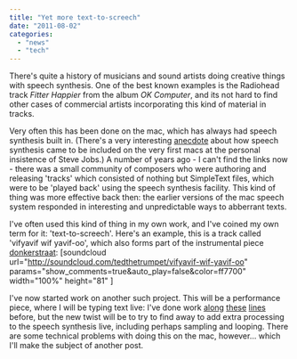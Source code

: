 ```yaml
---
title: "Yet more text-to-screech"
date: "2011-08-02"
categories: 
  - "news"
  - "tech"
---
```


There's quite a history of musicians and sound artists doing creative things with speech synthesis. One of the best known examples is the Radiohead track _Fitter Happier_ from the album _OK Computer_, and its not hard to find other cases of commercial artists incorporating this kind of material in tracks.

Very often this has been done on the mac, which has always had speech synthesis built in. (There's a very interesting [anecdote](http://www.folklore.org/StoryView.py?project=Macintosh&story=Intro_Demo.txt "http://www.folklore.org/StoryView.py?project=Macintosh&story=Intro_Demo.txt") about how speech synthesis came to be included on the very first macs at the personal insistence of Steve Jobs.) A number of years ago - I can't find the links now - there was a small community of composers who were authoring and releasing 'tracks' which consisted of nothing but SimpleText files, which were to be 'played back' using the speech synthesis facility. This kind of thing was more effective back then: the earlier versions of the mac speech system responded in interesting and unpredictable ways to abberrant texts.

I've often used this kind of thing in my own work, and I've coined my own term for it: 'text-to-screech'. Here's an example, this is a track called 'vifyavif wif yavif-oo', which also forms part of the instrumental piece [donkerstraat](http://jsimonvanderwalt.com/works/donker/ "donkerstraat"): \[soundcloud url="http://soundcloud.com/tedthetrumpet/vifyavif-wif-yavif-oo" params="show\_comments=true&auto\_play=false&color=ff7700" width="100%" height="81" \]

I've now started work on another such project. This will be a performance piece, where I will be typing text live: I've done work [along](http://jsimonvanderwalt.com/2008/12/04/more-text-to-screech/ "http://jsimonvanderwalt.com/2008/12/04/more-text-to-screech/") [these](http://jsimonvanderwalt.com/2008/12/16/loudcoding/ "http://jsimonvanderwalt.com/2008/12/16/loudcoding/") [lines](http://jsimonvanderwalt.com/2009/08/29/text-to-screech-work-in-progress/ "http://jsimonvanderwalt.com/2009/08/29/text-to-screech-work-in-progress/") before, but the new twist will be to try to find away to add extra processing to the speech synthesis live, including perhaps sampling and looping. There are some technical problems with doing this on the mac, however… which I'll make the subject of another post.
